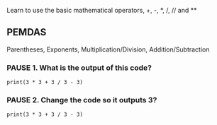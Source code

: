 

Learn to use the basic mathematical operators, +, -, *, /, // and **

## PEMDAS
Parentheses, Exponents, Multiplication/Division, Addition/Subtraction

### PAUSE 1. What is the output of this code? 
`print(3 * 3 + 3 / 3 - 3)`

### PAUSE 2. Change the code so it outputs 3?
`print(3 * 3 + 3 / 3 - 3)`